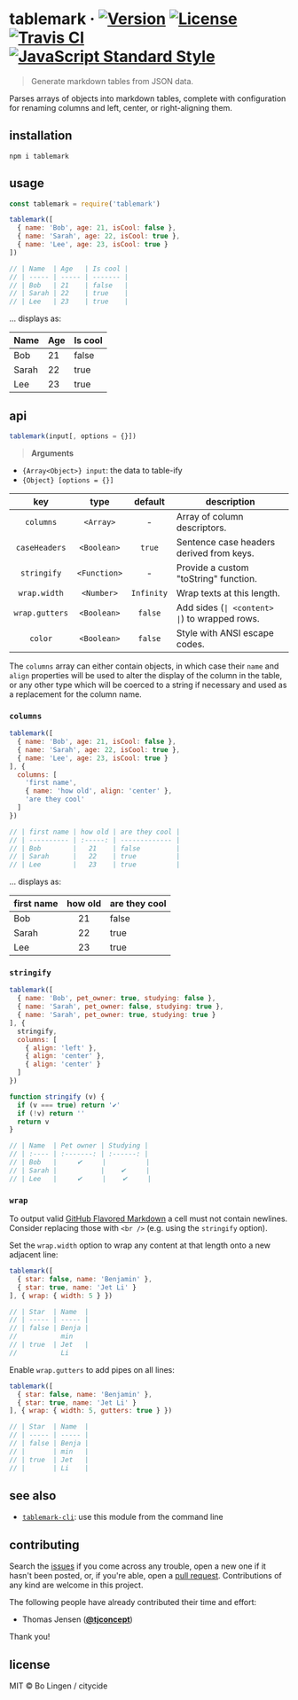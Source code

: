 # tablemark &middot; [![Version](https://img.shields.io/npm/v/tablemark.svg?style=flat-square&maxAge=3600)](https://www.npmjs.com/package/tablemark) [![License](https://img.shields.io/npm/l/tablemark.svg?style=flat-square&maxAge=3600)](https://www.npmjs.com/package/tablemark) [![Travis CI](https://img.shields.io/travis/citycide/tablemark.svg?style=flat-square&maxAge=3600)](https://travis-ci.org/citycide/tablemark) [![JavaScript Standard Style](https://img.shields.io/badge/code%20style-standard-brightgreen.svg?style=flat-square&maxAge=3600)](https://standardjs.com)

> Generate markdown tables from JSON data.

Parses arrays of objects into markdown tables, complete with configuration
for renaming columns and left, center, or right-aligning them.

## installation

```console
npm i tablemark
```

## usage

```js
const tablemark = require('tablemark')
```

```js
tablemark([
  { name: 'Bob', age: 21, isCool: false },
  { name: 'Sarah', age: 22, isCool: true },
  { name: 'Lee', age: 23, isCool: true }
])

// | Name  | Age   | Is cool |
// | ----- | ----- | ------- |
// | Bob   | 21    | false   |
// | Sarah | 22    | true    |
// | Lee   | 23    | true    |
```

... displays as:

| Name  | Age   | Is cool |
| ----- | ----- | ------- |
| Bob   | 21    | false   |
| Sarah | 22    | true    |
| Lee   | 23    | true    |

## api

```js
tablemark(input[, options = {}])
```

> **Arguments**

- `{Array<Object>} input`: the data to table-ify
- `{Object} [options = {}]`

| key            | type         | default    | description                                    |
| :------------: | :----------: | :--------: | ---------------------------------------------- |
| `columns`      | `<Array>`    | -          | Array of column descriptors.                   |
| `caseHeaders`  | `<Boolean>`  | `true`     | Sentence case headers derived from keys.       |
| `stringify`    | `<Function>` | -          | Provide a custom "toString" function.          |
| `wrap.width`   | `<Number>`   | `Infinity` | Wrap texts at this length.                     |
| `wrap.gutters` | `<Boolean>`  | `false`    | Add sides (`\| <content> \|`) to wrapped rows. |
| `color`        | `<Boolean>`  | `false`    | Style with ANSI escape codes.                  |

The `columns` array can either contain objects, in which case their
`name` and `align` properties will be used to alter the display of
the column in the table, or any other type which will be coerced
to a string if necessary and used as a replacement for the column
name.

### `columns`

```js
tablemark([
  { name: 'Bob', age: 21, isCool: false },
  { name: 'Sarah', age: 22, isCool: true },
  { name: 'Lee', age: 23, isCool: true }
], {
  columns: [
    'first name',
    { name: 'how old', align: 'center' },
    'are they cool'
  ]
})

// | first name | how old | are they cool |
// | ---------- | :-----: | ------------- |
// | Bob        |   21    | false         |
// | Sarah      |   22    | true          |
// | Lee        |   23    | true          |
```

... displays as:

| first name | how old | are they cool |
| ---------- | :-----: | ------------- |
| Bob        |   21    | false         |
| Sarah      |   22    | true          |
| Lee        |   23    | true          |

### `stringify`

```js
tablemark([
  { name: 'Bob', pet_owner: true, studying: false },
  { name: 'Sarah', pet_owner: false, studying: true },
  { name: 'Sarah', pet_owner: true, studying: true }
], {
  stringify,
  columns: [
    { align: 'left' },
    { align: 'center' },
    { align: 'center' }
  ]
})

function stringify (v) {
  if (v === true) return '✔'
  if (!v) return ''
  return v
}

// | Name  | Pet owner | Studying |
// | :---- | :-------: | :------: |
// | Bob   |     ✔︎     |          |
// | Sarah |           |    ✔     |
// | Lee   |     ✔     |    ✔     |
```

### `wrap`

To output valid [GitHub Flavored Markdown](https://github.github.com/gfm/) a
cell must not contain newlines. Consider replacing those with `<br />` (e.g.
using the `stringify` option).

Set the `wrap.width` option to wrap any content at that length onto a new
adjacent line:

```js
tablemark([
  { star: false, name: 'Benjamin' },
  { star: true, name: 'Jet Li' }
], { wrap: { width: 5 } })

// | Star  | Name  |
// | ----- | ----- |
// | false | Benja |
//           min
// | true  | Jet   |
//           Li
```

Enable `wrap.gutters` to add pipes on all lines:

```js
tablemark([
  { star: false, name: 'Benjamin' },
  { star: true, name: 'Jet Li' }
], { wrap: { width: 5, gutters: true } })

// | Star  | Name  |
// | ----- | ----- |
// | false | Benja |
// |       | min   |
// | true  | Jet   |
// |       | Li    |
```

## see also

- [`tablemark-cli`](https://github.com/citycide/tablemark-cli): use this module from the command line

## contributing

Search the [issues](https://github.com/citycide/tablemark) if you come
across any trouble, open a new one if it hasn't been posted, or, if you're
able, open a [pull request](https://help.github.com/articles/about-pull-requests/).
Contributions of any kind are welcome in this project.

The following people have already contributed their time and effort:

* Thomas Jensen (**[@tjconcept](https://github.com/tjconcept)**)

Thank you!

## license

MIT © Bo Lingen / citycide

